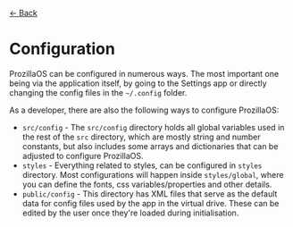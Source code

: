 [← Back](../README.md)

# Configuration

ProzillaOS can be configured in numerous ways. The most important one being via the application itself, by going to the Settings app or directly changing the config files in the `~/.config` folder.

As a developer, there are also the following ways to configure ProzillaOS:

- `src/config` - The `src/config` directory holds all global variables used in the rest of the `src` directory, which are mostly string and number constants, but also includes some arrays and dictionaries that can be adjusted to configure ProzillaOS.
- `styles` - Everything related to styles, can be configured in `styles` directory. Most configurations will happen inside `styles/global`, where you can define the fonts, css variables/properties and other details.
- `public/config` - This directory has XML files that serve as the default data for config files used by the app in the virtual drive. These can be edited by the user once they're loaded during initialisation.
